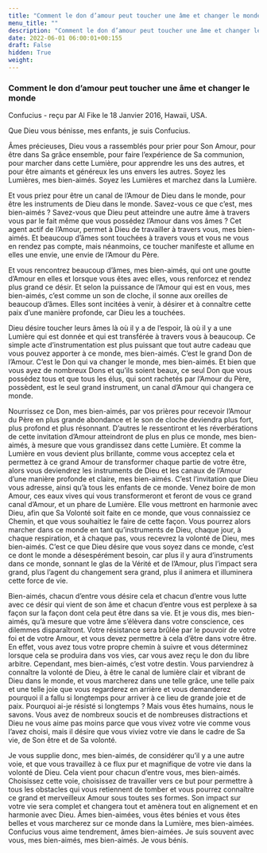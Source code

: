 ```yaml
---
title: "Comment le don d’amour peut toucher une âme et changer le monde"
menu_title: ""
description: "Comment le don d’amour peut toucher une âme et changer le monde"
date: 2022-06-01 06:00:01+00:155
draft: False
hidden: True
weight:
---
```

### Comment le don d’amour peut toucher une âme et changer le monde

Confucius - reçu par Al Fike le 18 Janvier 2016, Hawaii, USA.

Que Dieu vous bénisse, mes enfants, je suis Confucius.

Âmes précieuses, Dieu vous a rassemblés pour prier pour Son Amour, pour être dans Sa grâce ensemble, pour faire l’expérience de Sa communion, pour marcher dans cette Lumière, pour apprendre les uns des autres, et pour être aimants et généreux les uns envers les autres. Soyez les Lumières, mes bien-aimés. Soyez les Lumières et marchez dans la Lumière.

Et vous priez pour être un canal de l’Amour de Dieu dans le monde, pour être les instruments de Dieu dans le monde. Savez-vous ce que c’est, mes bien-aimés ? Savez-vous que Dieu peut atteindre une autre âme à travers vous par le fait même que vous possédez l’Amour dans vos âmes ? Cet agent actif de l’Amour, permet à Dieu de travailler à travers vous, mes bien-aimés. Et beaucoup d’âmes sont touchées à travers vous et vous ne vous en rendez pas compte, mais néanmoins, ce toucher manifeste et allume en elles une envie, une envie de l’Amour du Père.

Et vous rencontrez beaucoup d’âmes, mes bien-aimés, qui ont une goutte d’Amour en elles et lorsque vous êtes avec elles, vous renforcez et rendez plus grand ce désir. Et selon la puissance de l’Amour qui est en vous, mes bien-aimés, c’est comme un son de cloche, il sonne aux oreilles de beaucoup d’âmes. Elles sont incitées à venir, à désirer et à connaître cette paix d’une manière profonde, car Dieu les a touchées.

Dieu désire toucher leurs âmes là où il y a de l’espoir, là où il y a une Lumière qui est donnée et qui est transférée à travers vous à beaucoup. Ce simple acte d’instrumentation est plus puissant que tout autre cadeau que vous pouvez apporter à ce monde, mes bien-aimés. C’est le grand Don de l’Amour. C’est le Don qui va changer le monde, mes bien-aimés. Et bien que vous ayez de nombreux Dons et qu’ils soient beaux, ce seul Don que vous possédez tous et que tous les élus, qui sont rachetés par l’Amour du Père, possèdent, est le seul grand instrument, un canal d’Amour qui changera ce monde.

Nourrissez ce Don, mes bien-aimés, par vos prières pour recevoir l’Amour du Père en plus grande abondance et le son de cloche deviendra plus fort, plus profond et plus résonnant. D’autres le ressentiront et les réverbérations de cette invitation d’Amour atteindront de plus en plus ce monde, mes bien-aimés, à mesure que vous grandissez dans cette Lumière. Et comme la Lumière en vous devient plus brillante, comme vous acceptez cela et permettez à ce grand Amour de transformer chaque partie de votre être, alors vous deviendrez les instruments de Dieu et les canaux de l’Amour d’une manière profonde et claire, mes bien-aimés. C’est l’invitation que Dieu vous adresse, ainsi qu’à tous les enfants de ce monde. Venez boire de mon Amour, ces eaux vives qui vous transformeront et feront de vous ce grand canal d’Amour, et un phare de Lumière. Elle vous mettront en harmonie avec Dieu, afin que Sa Volonté soit faite en ce monde, que vous connaissiez ce Chemin, et que vous souhaitiez le faire de cette façon. Vous pourrez alors marcher dans ce monde en tant qu’instruments de Dieu, chaque jour, à chaque respiration, et à chaque pas, vous recevrez la volonté de Dieu, mes bien-aimés. C’est ce que Dieu désire que vous soyez dans ce monde, c’est ce dont le monde a désespérément besoin, car plus il y aura d’instruments dans ce monde, sonnant le glas de la Vérité et de l’Amour, plus l’impact sera grand, plus l’agent du changement sera grand, plus il animera et illuminera cette force de vie.

Bien-aimés, chacun d’entre vous désire cela et chacun d’entre vous lutte avec ce désir qui vient de son âme et chacun d’entre vous est perplexe à sa façon sur la façon dont cela peut être dans sa vie. Et je vous dis, mes bien-aimés, qu’à mesure que votre âme s’élèvera dans votre conscience, ces dilemmes disparaîtront. Votre résistance sera brûlée par le pouvoir de votre foi et de votre Amour, et vous devez permettre à cela d’être dans votre être. En effet, vous avez tous votre propre chemin à suivre et vous déterminez lorsque cela se produira dans vos vies, car vous avez reçu le don du libre arbitre. Cependant, mes bien-aimés, c’est votre destin. Vous parviendrez à connaître la volonté de Dieu, à être le canal de lumière clair et vibrant de Dieu dans le monde, et vous marcherez dans une telle grâce, une telle paix et une telle joie que vous regarderez en arrière et vous demanderez pourquoi il a fallu si longtemps pour arriver à ce lieu de grande joie et de paix. Pourquoi ai-je résisté si longtemps ? Mais vous êtes humains, nous le savons. Vous avez de nombreux soucis et de nombreuses distractions et Dieu ne vous aime pas moins parce que vous vivez votre vie comme vous l’avez choisi, mais il désire que vous viviez votre vie dans le cadre de Sa vie, de Son être et de Sa volonté.

Je vous supplie donc, mes bien-aimés, de considérer qu’il y a une autre voie, et que vous travaillez à ce flux pur et magnifique de votre vie dans la volonté de Dieu. Cela vient pour chacun d’entre vous, mes bien-aimés. Choisissez cette voie, choisissez de travailler vers ce but pour permettre à tous les obstacles qui vous retiennent de tomber et vous pourrez connaître ce grand et merveilleux Amour sous toutes ses formes. Son impact sur votre vie sera complet et changera tout et amènera tout en alignement et en harmonie avec Dieu. Âmes bien-aimées, vous êtes bénies et vous êtes belles et vous marcherez sur ce monde dans la Lumière, mes bien-aimées. Confucius vous aime tendrement, âmes bien-aimées. Je suis souvent avec vous, mes bien-aimés, mes bien-aimés. Je vous bénis.
